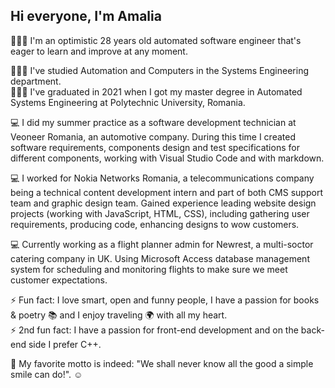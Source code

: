 ## Hi everyone, I'm Amalia 

👩🏻‍💻 I'm an optimistic 28 years old automated software engineer that's eager to learn and improve at any moment. <br>

👩🏻‍💻 I've studied Automation and Computers in the Systems Engineering department. <br>
👩🏻‍🎓 I've graduated in 2021 when I got my master degree in Automated Systems Engineering at Polytechnic University, Romania. 

💻 I did my summer practice as a software development technician at Veoneer Romania, an automotive company. 
During this time I created software requirements, components design and test specifications for different components, working with Visual Studio Code and with markdown.

💻 I worked for Nokia Networks Romania, a telecommunications company being a technical content development intern and part of both CMS support team and graphic design team.
Gained experience leading website design projects (working with JavaScript, HTML, CSS), including gathering user requirements, producing code, enhancing designs to wow customers.

💻 Currently working as a flight planner admin for Newrest, a multi-soctor catering company in UK. 
Using Microsoft Access database management system for scheduling and monitoring flights to make sure we meet customer expectations. 

⚡ Fun fact: I love smart, open and funny people, I have a passion for books & poetry 📚 and I enjoy traveling 🌍 with all my heart. <br>
⚡ 2nd fun fact: I have a passion for front-end development and on the back-end side I prefer C++.

💙 My favorite motto is indeed: "We shall never know all the good a simple smile can do!". ☺️



